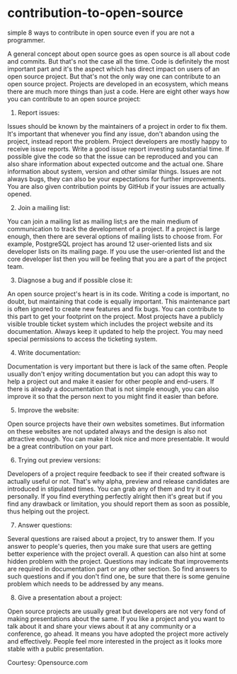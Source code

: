 # contribution-to-open-source
simple 8 ways to contribute in open source even if you are not a programmer.

A general concept about open source goes as open source is all about code and commits. But that's not the case all the time. Code is definitely the most important part and it's the aspect which has direct impact on users of an open source project. But that's not the only way one can contribute to an open source project. Projects are developed in an ecosystem, which means there are much more things than just a code. Here are eight other ways how you can contribute to an open source project:

1. Report issues: 

Issues should be known by the maintainers of a project in order to fix them. It's important that whenever you find any issue, don't abandon using the project, instead report the problem. Project developers are mostly happy to receive issue reports. Write a good issue report investing substantial time. If possible give the code so that the issue can be reproduced and you can also share information about expected outcome and the actual one. Share information about system, version and other similar things. Issues are not always bugs, they can also be your expectations for further improvements. You are also given contribution points by GitHub if your issues are actually opened.

2. Join a mailing list: 

You can join a mailing list as mailing list;s are the main medium of communication to track the development of a project. If a project is large enough, then there are several options of mailing lists to choose from. For example, PostgreSQL project has around 12 user-oriented lists and six developer lists on its mailing page. If you use the user-oriented list and the core developer list then you will be feeling that you are a part of the project team.

3. Diagnose a bug and if possible close it: 

An open source project's heart is in its code. Writing a code is important, no doubt, but maintaining that code is equally important. This maintenance part is often ignored to create new features and fix bugs. You can contribute to this part to get your footprint on the project. Most projects have a publicly visible trouble ticket system which includes the project website and its documentation. Always keep it updated to help the project. You may need special permissions to access the ticketing system.

4. Write documentation: 

Documentation is very important but there is lack of the same often. People usually don't enjoy writing documentation but you can adopt this way to help a project out and make it easier for other people and end-users. If there is already a documentation that is not simple enough, you can also improve it so that the person next to you might find it easier than before.

5. Improve the website: 

Open source projects have their own websites sometimes. But information on these websites are not updated always and the design is also not attractive enough. You can make it look nice and more presentable. It would be a great contribution on your part.

6. Trying out preview versions: 

Developers of a project require feedback to see if their created software is actually useful or not. That's why alpha, preview and release candidates are introduced in stipulated times. You can grab any of them and try it out personally. If you find everything perfectly alright then it's great but if you find any drawback or limitation, you should report them as soon as possible, thus helping out the project.

7. Answer questions: 

Several questions are raised about a project, try to answer them. If you answer to people's queries, then you make sure that users are getting better experience with the project overall. A question can also hint at some hidden problem with the project. Questions may indicate that improvements are required in documentation part or any other section. So find answers to such questions and if you don't find one, be sure that there is some genuine problem which needs to be addressed by any means.

8. Give a presentation about a project: 

Open source projects are usually great but developers are not very fond of making presentations about the same. If you like a project and you want to talk about it and share your views about it at any community or a conference, go ahead. It means you have adopted the project more actively and effectively. People feel more interested in the project as it looks more stable with a public presentation.

Courtesy: Opensource.com 
